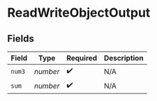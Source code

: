 # ReadWriteObjectOutput


## Fields

| Field              | Type               | Required           | Description        |
| ------------------ | ------------------ | ------------------ | ------------------ |
| `num3`             | *number*           | :heavy_check_mark: | N/A                |
| `sum`              | *number*           | :heavy_check_mark: | N/A                |